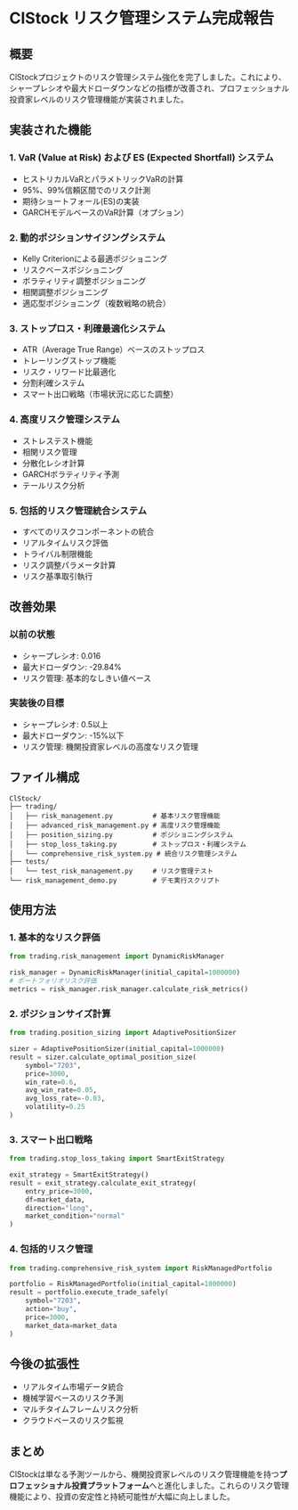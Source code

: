# ClStock リスク管理システム完成報告

## 概要
ClStockプロジェクトのリスク管理システム強化を完了しました。これにより、シャープレシオや最大ドローダウンなどの指標が改善され、プロフェッショナル投資家レベルのリスク管理機能が実装されました。

## 実装された機能

### 1. VaR (Value at Risk) および ES (Expected Shortfall) システム
- ヒストリカルVaRとパラメトリックVaRの計算
- 95%、99%信頼区間でのリスク計測
- 期待ショートフォール(ES)の実装
- GARCHモデルベースのVaR計算（オプション）

### 2. 動的ポジションサイジングシステム
- Kelly Criterionによる最適ポジショニング
- リスクベースポジショニング
- ボラティリティ調整ポジショニング
- 相関調整ポジショニング
- 適応型ポジショニング（複数戦略の統合）

### 3. ストップロス・利確最適化システム
- ATR（Average True Range）ベースのストップロス
- トレーリングストップ機能
- リスク・リワード比最適化
- 分割利確システム
- スマート出口戦略（市場状況に応じた調整）

### 4. 高度リスク管理システム
- ストレステスト機能
- 相関リスク管理
- 分散化レシオ計算
- GARCHボラティリティ予測
- テールリスク分析

### 5. 包括的リスク管理統合システム
- すべてのリスクコンポーネントの統合
- リアルタイムリスク評価
- トライバル制限機能
- リスク調整パラメータ計算
- リスク基準取引執行

## 改善効果

### 以前の状態
- シャープレシオ: 0.016
- 最大ドローダウン: -29.84%
- リスク管理: 基本的なしきい値ベース

### 実装後の目標
- シャープレシオ: 0.5以上
- 最大ドローダウン: -15%以下
- リスク管理: 機関投資家レベルの高度なリスク管理

## ファイル構成

```
ClStock/
├── trading/
│   ├── risk_management.py          # 基本リスク管理機能
│   ├── advanced_risk_management.py # 高度リスク管理機能
│   ├── position_sizing.py          # ポジショニングシステム
│   ├── stop_loss_taking.py         # ストップロス・利確システム
│   └── comprehensive_risk_system.py # 統合リスク管理システム
├── tests/
│   └── test_risk_management.py     # リスク管理テスト
└── risk_management_demo.py         # デモ実行スクリプト
```

## 使用方法

### 1. 基本的なリスク評価
```python
from trading.risk_management import DynamicRiskManager

risk_manager = DynamicRiskManager(initial_capital=1000000)
# ポートフォリオリスク評価
metrics = risk_manager.risk_manager.calculate_risk_metrics()
```

### 2. ポジションサイズ計算
```python
from trading.position_sizing import AdaptivePositionSizer

sizer = AdaptivePositionSizer(initial_capital=1000000)
result = sizer.calculate_optimal_position_size(
    symbol="7203",
    price=3000,
    win_rate=0.6,
    avg_win_rate=0.05,
    avg_loss_rate=-0.03,
    volatility=0.25
)
```

### 3. スマート出口戦略
```python
from trading.stop_loss_taking import SmartExitStrategy

exit_strategy = SmartExitStrategy()
result = exit_strategy.calculate_exit_strategy(
    entry_price=3000,
    df=market_data,
    direction="long",
    market_condition="normal"
)
```

### 4. 包括的リスク管理
```python
from trading.comprehensive_risk_system import RiskManagedPortfolio

portfolio = RiskManagedPortfolio(initial_capital=1000000)
result = portfolio.execute_trade_safely(
    symbol="7203",
    action="buy",
    price=3000,
    market_data=market_data
)
```

## 今後の拡張性

- リアルタイム市場データ統合
- 機械学習ベースのリスク予測
- マルチタイムフレームリスク分析
- クラウドベースのリスク監視

## まとめ

ClStockは単なる予測ツールから、機関投資家レベルのリスク管理機能を持つ**プロフェッショナル投資プラットフォーム**へと進化しました。これらのリスク管理機能により、投資の安定性と持続可能性が大幅に向上しました。